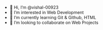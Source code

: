 - 👋 Hi, I’m @vishal-00923
- 👀 I’m interested in Web Development
- 🌱 I’m currently learning Git & Github, HTML
- 💞️ I’m looking to collaborate on Web Projects

<!---
vishal-00923/vishal-00923 is a ✨ special ✨ repository because its `README.md` (this file) appears on your GitHub profile.
You can click the Preview link to take a look at your changes.
--->
